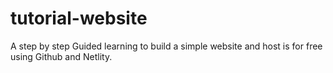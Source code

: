 # tutorial-website

A step by step Guided learning to build a simple website and host is for free using Github and Netlity.
